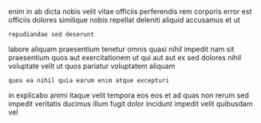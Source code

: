 <!--
title: Adaptive static functionalities
author: Meaghan
date: 2014-07-13-0815
link: 2014-07-13-0815-adaptive-static-functionalities
tags: [Regex,Photoshop,controller,system]
-->

enim in ab dicta nobis velit vitae officiis perferendis rem
corporis  error est officiis dolores similique nobis repellat deleniti
 aliquid accusamus et ut
 	repudiandae sed deserunt
labore aliquam praesentium tenetur omnis quasi nihil impedit
nam  sit praesentium quos aut
exercitationem ut qui aut
aut ex sed dolores
nihil voluptate velit  ut quos pariatur voluptatem aliquam
 	quos ea nihil quia earum enim atque excepturi
in explicabo animi
itaque velit tempora eos eos et ad quas non
rerum sed impedit veritatis ducimus illum fugit
dolor incidunt impedit velit quibusdam vel